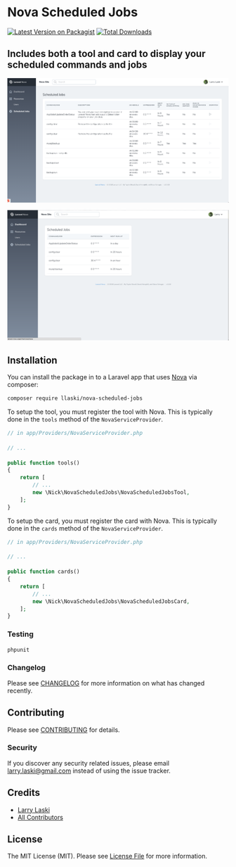 # Nova Scheduled Jobs

[![Latest Version on Packagist](https://img.shields.io/packagist/v/llaski/nova-scheduled-jobs.svg?style=flat-square)](https://packagist.org/packages/llaski/nova-scheduled-jobs)
[![Total Downloads](https://img.shields.io/packagist/dt/llaski/nova-scheduled-jobs.svg?style=flat-square)](https://packagist.org/packages/llaski/nova-scheduled-jobs)

## Includes both a tool and card to display your scheduled commands and jobs

![Nova Scheduled Jobs Tool Screenshot](https://raw.githubusercontent.com/llaski/screenshots/master/nova-scheduled-jobs-tool.png)

![Nova Scheduled Jobs Card Screenshot](https://raw.githubusercontent.com/llaski/screenshots/master/nova-scheduled-jobs-card.png)

## Installation

You can install the package in to a Laravel app that uses [Nova](https://nova.laravel.com) via composer:

```bash
composer require llaski/nova-scheduled-jobs
```

To setup the tool, you must register the tool with Nova. This is typically done in the `tools` method of the `NovaServiceProvider`.

```php
// in app/Providers/NovaServiceProvider.php

// ...

public function tools()
{
    return [
        // ...
        new \Nick\NovaScheduledJobs\NovaScheduledJobsTool,
    ];
}
```

To setup the card, you must register the card with Nova. This is typically done in the `cards` method of the `NovaServiceProvider`.

```php
// in app/Providers/NovaServiceProvider.php

// ...

public function cards()
{
    return [
        // ...
        new \Nick\NovaScheduledJobs\NovaScheduledJobsCard,
    ];
}
```

### Testing

``` bash
phpunit
```

### Changelog

Please see [CHANGELOG](CHANGELOG.md) for more information on what has changed recently.

## Contributing

Please see [CONTRIBUTING](CONTRIBUTING.md) for details.

### Security

If you discover any security related issues, please email larry.laski@gmail.com instead of using the issue tracker.

## Credits

- [Larry Laski](https://github.com/llaski)
- [All Contributors](../../contributors)

## License

The MIT License (MIT). Please see [License File](LICENSE.md) for more information.
